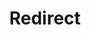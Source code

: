 ﻿---
layout: src/layouts/Redirect.astro
title: Redirect
redirect: /docs/administration/upgrading/legacy/upgrading-from-octopus-2.6.5-2018.10lts/troubleshooting
pubDate:  2023-01-01
navSearch: false
navSitemap: false
navMenu: false
---
